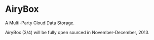 AiryBox
=======

A Multi-Party Cloud Data Storage.

AiryBox (3/4) will be fully open sourced in November-December, 2013.
